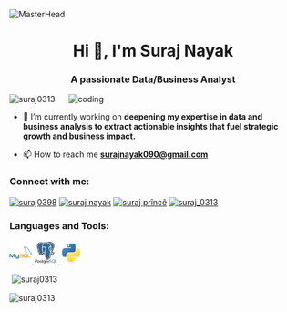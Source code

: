 
![MasterHead](https://png.pngtree.com/background/20230617/original/pngtree-web-banner-3d-rendered-ui-for-seo-data-analytics-and-future-picture-image_3704909.jpg)
<h1 align="center">Hi 👋, I'm Suraj Nayak</h1>
<h3 align="center">A passionate Data/Business Analyst</h3>

<img align="right" alt="coding" width="400" src="https://cdn.dribbble.com/users/2146089/screenshots/5577067/comp_2.gif">

<p align="left"> <img src="https://komarev.com/ghpvc/?username=suraj0313&label=Profile%20views&color=0e75b6&style=flat" alt="suraj0313" /> </p>

- 🔭 I’m currently working on **deepening my expertise in data and business analysis to extract actionable insights that fuel strategic growth and business impact.**

- 📫 How to reach me **surajnayak090@gmail.com**

<h3 align="left">Connect with me:</h3>
<p align="left">
<a href="https://twitter.com/suraj0398" target="blank"><img align="center" src="https://raw.githubusercontent.com/rahuldkjain/github-profile-readme-generator/master/src/images/icons/Social/twitter.svg" alt="suraj0398" height="30" width="40" /></a>
<a href="https://linkedin.com/in/suraj nayak" target="blank"><img align="center" src="https://raw.githubusercontent.com/rahuldkjain/github-profile-readme-generator/master/src/images/icons/Social/linked-in-alt.svg" alt="suraj nayak" height="30" width="40" /></a>
<a href="https://fb.com/suraj prîncê" target="blank"><img align="center" src="https://raw.githubusercontent.com/rahuldkjain/github-profile-readme-generator/master/src/images/icons/Social/facebook.svg" alt="suraj prîncê" height="30" width="40" /></a>
<a href="https://instagram.com/suraj_0313" target="blank"><img align="center" src="https://raw.githubusercontent.com/rahuldkjain/github-profile-readme-generator/master/src/images/icons/Social/instagram.svg" alt="suraj_0313" height="30" width="40" /></a>
</p>

<h3 align="left">Languages and Tools:</h3>
<p align="left"> <a href="https://www.mysql.com/" target="_blank" rel="noreferrer"> <img src="https://raw.githubusercontent.com/devicons/devicon/master/icons/mysql/mysql-original-wordmark.svg" alt="mysql" width="40" height="40"/> </a> <a href="https://www.postgresql.org" target="_blank" rel="noreferrer"> <img src="https://raw.githubusercontent.com/devicons/devicon/master/icons/postgresql/postgresql-original-wordmark.svg" alt="postgresql" width="40" height="40"/> </a> <a href="https://www.python.org" target="_blank" rel="noreferrer"> <img src="https://raw.githubusercontent.com/devicons/devicon/master/icons/python/python-original.svg" alt="python" width="40" height="40"/> </a> </p>

<p>&nbsp;<img align="center" src="https://github-readme-stats.vercel.app/api?username=suraj0313&show_icons=true&locale=en" alt="suraj0313" /></p>

<p><img align="center" src="https://github-readme-streak-stats.herokuapp.com/?user=suraj0313&" alt="suraj0313" /></p>

